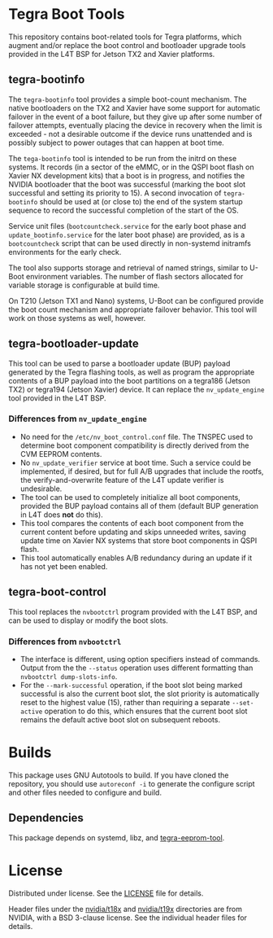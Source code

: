 # Tegra Boot Tools
This repository contains boot-related tools for Tegra platforms,
which augment and/or replace the boot control and bootloader
upgrade tools provided in the L4T BSP for Jetson TX2 and Xavier
platforms.

## tegra-bootinfo
The `tegra-bootinfo` tool provides a simple boot-count mechanism.
The native bootloaders on the TX2 and Xavier have some support for
automatic failover in the event of a boot failure, but they give up
after some number of failover attempts, eventually placing the device
in recovery when the limit is exceeded - not a desirable outcome
if the device runs unattended and is possibly subject to power outages
that can happen at boot time.

The `tega-bootinfo` tool is intended to be run from the initrd on
these systems. It records (in a sector of the eMMC, or in the QSPI
boot flash on Xavier NX development kits) that a boot is in progress,
and notifies the NVIDIA bootloader that the boot was successful (marking
the boot slot successful and setting its priority to 15).
A second invocation of `tegra-bootinfo` should be used at (or close to)
the end of the system startup sequence to record the successful completion
of the start of the OS.

Service unit files (`bootcountcheck.service` for the early boot phase and
`update_bootinfo.service` for the later boot phase) are provided, as is
a `bootcountcheck` script that can be used directly in non-systemd
initramfs environments for the early check.

The tool also supports storage and retrieval of named strings, similar
to U-Boot environment variables. The number of flash sectors allocated
for variable storage is configurable at build time.

On T210 (Jetson TX1 and Nano) systems, U-Boot can be configured provide
the boot count mechanism and appropriate failover behavior.  This tool
will work on those systems as well, however.


## tegra-bootloader-update
This tool can be used to parse a bootloader update (BUP) payload generated
by the Tegra flashing tools, as well as program the appropriate contents
of a BUP payload into the boot partitions on a tegra186 (Jetson TX2) or
tegra194 (Jetson Xavier) device. It can replace the `nv_update_engine`
tool provided in the L4T BSP.

### Differences from `nv_update_engine`

* No need for the `/etc/nv_boot_control.conf` file. The TNSPEC used to
  determine boot component compatibility is directly derived from the
  CVM EEPROM contents.
* No `nv_update_verifier` service at boot time. Such a service could
  be implemented, if desired, but for full A/B upgrades that include
  the rootfs, the verify-and-overwrite feature of the L4T update
  verifier is undesirable.
* The tool can be used to completely initialize all boot components,
  provided the BUP payload contains all of them (default BUP generation
  in L4T does **not** do this).
* This tool compares the contents of each boot component from the current
  content before updating and skips unneeded writes, saving update time
  on Xavier NX systems that store boot components in QSPI flash.
* This tool automatically enables A/B redundancy during an update if
  it has not yet been enabled.

## tegra-boot-control
This tool replaces the `nvbootctrl` program provided with the L4T BSP,
and can be used to display or modify the boot slots.

### Differences from `nvbootctrl`

* The interface is different, using option specifiers instead of commands.
  Output from the the `--status` operation uses different formatting
  than `nvbootctrl dump-slots-info`.
* For the `--mark-successful` operation, if the boot slot being marked
  successful is also the current boot slot, the slot priority is
  automatically reset to the highest value (15), rather than requiring
  a separate `--set-active` operation to do this, which ensures that
  the current boot slot remains the default active boot slot on subsequent
  reboots.

# Builds
This package uses GNU Autotools to build.  If you have cloned the repository,
you should use `autoreconf -i` to generate the configure script and other
files needed to configure and build.

## Dependencies
This package depends on systemd, libz, and
[tegra-eeprom-tool](https://github.com/OE4T/tegra-eeprom-tool).

# License
Distributed under license. See the [LICENSE](LICENSE) file for details.

Header files under the [nvidia/t18x](nvidia/t18x) and [nvidia/t19x](nvidia/t19x)
directories are from NVIDIA, with a BSD 3-clause license.  See the individual
header files for details.
